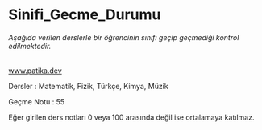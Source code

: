 # Sinifi_Gecme_Durumu

###### Aşağıda verilen derslerle bir öğrencinin sınıfı geçip geçmediği kontrol edilmektedir.

www.patika.dev

Dersler : Matematik, Fizik, Türkçe, Kimya, Müzik

Geçme Notu : 55

Eğer girilen ders notları 0 veya 100 arasında değil ise ortalamaya katılmaz.
